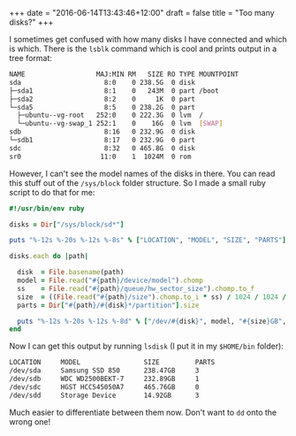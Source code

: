 +++
date = "2016-06-14T13:43:46+12:00"
draft = false
title = "Too many disks?"
+++

I sometimes get confused with how many disks I have connected and which is which.  There is the `lsblk` command which is cool and prints output in a tree format:

```sh
NAME                  MAJ:MIN RM   SIZE RO TYPE MOUNTPOINT
sda                     8:0    0 238.5G  0 disk
├─sda1                  8:1    0   243M  0 part /boot
├─sda2                  8:2    0     1K  0 part
└─sda5                  8:5    0 238.2G  0 part
  ├─ubuntu--vg-root   252:0    0 222.3G  0 lvm  /
  └─ubuntu--vg-swap_1 252:1    0    16G  0 lvm  [SWAP]
sdb                     8:16   0 232.9G  0 disk
└─sdb1                  8:17   0 232.9G  0 part
sdc                     8:32   0 465.8G  0 disk
sr0                    11:0    1  1024M  0 rom  
```

However, I can't see the model names of the disks in there.  You can read this stuff out of the `/sys/block` folder structure.  So I made a small ruby script to do that for me:

```ruby
#!/usr/bin/env ruby

disks = Dir["/sys/block/sd*"]

puts "%-12s %-20s %-12s %-8s" % ["LOCATION", "MODEL", "SIZE", "PARTS"]

disks.each do |path|

  disk  = File.basename(path)
  model = File.read("#{path}/device/model").chomp
  ss    = File.read("#{path}/queue/hw_sector_size").chomp.to_f
  size  = ((File.read("#{path}/size").chomp.to_i * ss) / 1024 / 1024 / 1024).round(2)
  parts = Dir["#{path}/#{disk}*/partition"].size

  puts "%-12s %-20s %-12s %-8d" % ["/dev/#{disk}", model, "#{size}GB", parts]
end
```

Now I can get this output by running `lsdisk` (I put it in my `$HOME/bin` folder):

```sh
LOCATION     MODEL                SIZE         PARTS   
/dev/sda     Samsung SSD 850      238.47GB     3       
/dev/sdb     WDC WD2500BEKT-7     232.89GB     1       
/dev/sdc     HGST HCC545050A7     465.76GB     0       
/dev/sdd     Storage Device       14.92GB      3   
```

Much easier to differentiate between them now.  Don't want to `dd` onto the wrong one!

